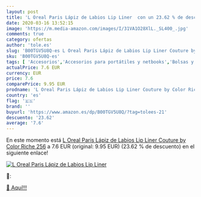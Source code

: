 ```yaml
---
layout: post
title: 'L Oreal Paris Lápiz de Labios Lip Liner  con un 23.62 % de descuento'
date: 2020-03-16 13:52:15
image: 'https://m.media-amazon.com/images/I/31VA1O28XlL._SL400_.jpg'
comments: true
category: ofertas
author: 'tole.es'
slug: 'B00TGV5U8Q-es L Oreal Paris Lápiz de Labios Lip Liner Couture by Color...'
sku: 'B00TGV5U8Q-es'
tags: [ 'Accesorios','Accesorios para portátiles y netbooks','Bolsas y fundas para portátiles y netbooks','Bolígrafos, lápices y útiles de escritura','Equipaje','Informática','Mochilas','Mochilas para portátiles y netbooks','Mochilas tipo casual','Oficina y papelería','Rotuladores permanentes','Rotuladores y subrayadores','lápiz', ]
actualPrice: 7.6 EUR
currency: EUR
price: 7.6
comparePrice: 9.95 EUR
prodname: 'L Oreal Paris Lápiz de Labios Lip Liner Couture by Color Riche 256'
country: 'es'
flag: '🇪🇸'
brand: ''
buyurl: 'https://www.amazon.es/dp/B00TGV5U8Q/?tag=tolees-21'
descuento: '23.62'
average: '7.6'
---
```


En este momento está [L Oreal Paris Lápiz de Labios Lip Liner Couture by Color Riche 256](https://www.amazon.es/dp/B00TGV5U8Q/?tag=tolees-21) a 7.6 EUR (original: 9.95 EUR) (23.62 %  de descuento) en el siguiente enlace!

[![L Oreal Paris Lápiz de Labios Lip Liner ](https://m.media-amazon.com/images/I/31VA1O28XlL._SL400_.jpg)](https://www.amazon.es/dp/B00TGV5U8Q/?tag=tolees-21)

🔎:


[🛒 Aquí!!!](https://www.amazon.es/dp/B00TGV5U8Q/?tag=tolees-21)
